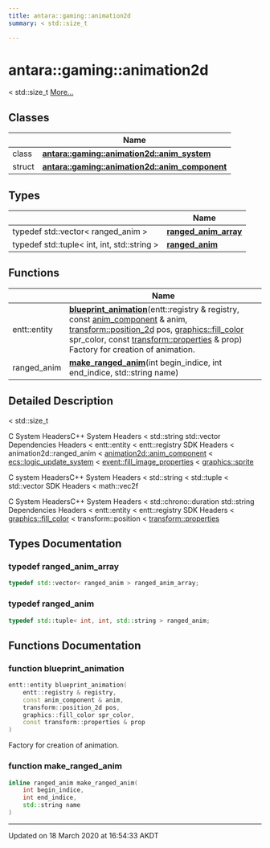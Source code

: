 ```yaml
---
title: antara::gaming::animation2d
summary: < std::size_t  

---
```


# antara::gaming::animation2d




< std::size_t  [More...](#detailed-description)






## Classes

|                | Name           |
| -------------- | -------------- |
| class | **[antara::gaming::animation2d::anim_system](Classes/classantara_1_1gaming_1_1animation2d_1_1anim__system.md)**  |
| struct | **[antara::gaming::animation2d::anim_component](Classes/structantara_1_1gaming_1_1animation2d_1_1anim__component.md)**  |

## Types

|                | Name           |
| -------------- | -------------- |
| typedef std::vector< ranged_anim > | **[ranged_anim_array](Namespaces/namespaceantara_1_1gaming_1_1animation2d.md#typedef-ranged_anim_array)**  |
| typedef std::tuple< int, int, std::string > | **[ranged_anim](Namespaces/namespaceantara_1_1gaming_1_1animation2d.md#typedef-ranged_anim)**  |

## Functions

|                | Name           |
| -------------- | -------------- |
| entt::entity | **[blueprint_animation](Namespaces/namespaceantara_1_1gaming_1_1animation2d.md#function-blueprint_animation)**(entt::registry & registry, const [anim_component](Classes/structantara_1_1gaming_1_1animation2d_1_1anim__component.md) & anim, [transform::position_2d](Classes/structantara_1_1gaming_1_1transform_1_1position__2d.md) pos, [graphics::fill_color](Classes/structantara_1_1gaming_1_1graphics_1_1fill__color.md) spr_color, const [transform::properties](Classes/structantara_1_1gaming_1_1transform_1_1properties.md) & prop) <br>Factory for creation of animation.  |
| ranged_anim | **[make_ranged_anim](Namespaces/namespaceantara_1_1gaming_1_1animation2d.md#function-make_ranged_anim)**(int begin_indice, int end_indice, std::string name)  |




## Detailed Description

< std::size_t 

























C System HeadersC++ System Headers < std::string std::vector Dependencies Headers < entt::entity < entt::registry SDK Headers < animation2d::ranged_anim < [animation2d::anim_component](Classes/structantara_1_1gaming_1_1animation2d_1_1anim__component.md) < [ecs::logic_update_system](Namespaces/namespaceantara_1_1gaming_1_1ecs.md#typedef-logic_update_system) < [event::fill_image_properties](Classes/structantara_1_1gaming_1_1event_1_1fill__image__properties.md) < [graphics::sprite](Classes/structantara_1_1gaming_1_1graphics_1_1sprite.md)

C system HeadersC++ System Headers < std::string < std::tuple < std::vector SDK Headers < math::vec2f

C System HeadersC++ System Headers < std::chrono::duration std::string Dependencies Headers < entt::entity < entt::registry SDK Headers < [graphics::fill_color](Classes/structantara_1_1gaming_1_1graphics_1_1fill__color.md) < transform::position < [transform::properties](Classes/structantara_1_1gaming_1_1transform_1_1properties.md)



## Types Documentation

### typedef ranged_anim_array

```cpp
typedef std::vector< ranged_anim > ranged_anim_array;
```




























### typedef ranged_anim

```cpp
typedef std::tuple< int, int, std::string > ranged_anim;
```





























## Functions Documentation

### function blueprint_animation

```cpp
entt::entity blueprint_animation(
    entt::registry & registry,
    const anim_component & anim,
    transform::position_2d pos,
    graphics::fill_color spr_color,
    const transform::properties & prop
)
```

Factory for creation of animation. 



























### function make_ranged_anim

```cpp
inline ranged_anim make_ranged_anim(
    int begin_indice,
    int end_indice,
    std::string name
)
```
































-------------------------------

Updated on 18 March 2020 at 16:54:33 AKDT